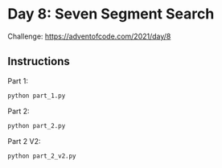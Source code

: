 # Day 8: Seven Segment Search

Challenge: https://adventofcode.com/2021/day/8

## Instructions

Part 1:

```python
python part_1.py
```

Part 2: 
```python
python part_2.py
```

Part 2 V2:
```python
python part_2_v2.py
```
